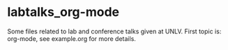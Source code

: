 # labtalks_org-mode
Some files related to lab and conference talks given at UNLV. First topic is: org-mode, see example.org for more details.
